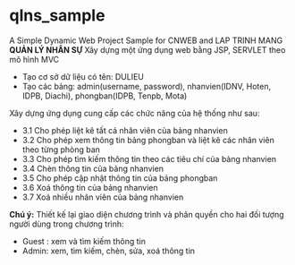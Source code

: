 # qlns_sample
A Simple Dynamic Web Project Sample for CNWEB and LAP TRINH MANG
**QUẢN LÝ NHÂN SỰ**
Xây dựng một ứng dụng web bằng JSP, SERVLET theo mô hình MVC
+ Tạo cơ sở dữ liệu có tên: DULIEU
+ Tạo các bảng: admin(username, password), nhanvien(IDNV, Hoten, IDPB, Diachi), phongban(IDPB, Tenpb, Mota)

Xây dựng ứng dụng cung cấp các chức năng của hệ thống như sau:
- 3.1 Cho phép liệt kê tất cả nhân viên của bảng nhanvien
- 3.2 Cho phép xem thông tin bảng phongban và liệt kê các nhân viên theo từng phòng ban
- 3.3 Cho phép tìm kiếm thông tin theo các tiêu chí của bảng nhanvien
- 3.4 Chèn thông tin của bảng nhanvien
- 3.5 Cho phép cập nhật thông tin của bảng phongban
- 3.6 Xoá thông tin của bảng nhanvien
- 3.7 Xoá nhiều nhân viên của bảng nhanvien

**Chú ý:** Thiết kế lại giao diện chương trình và phân quyền cho hai đối tượng người dùng
trong chương trình:
* Guest : xem và tìm kiếm thông tin
* Admin: xem, tìm kiếm, chèn, sửa, xoá thông tin
